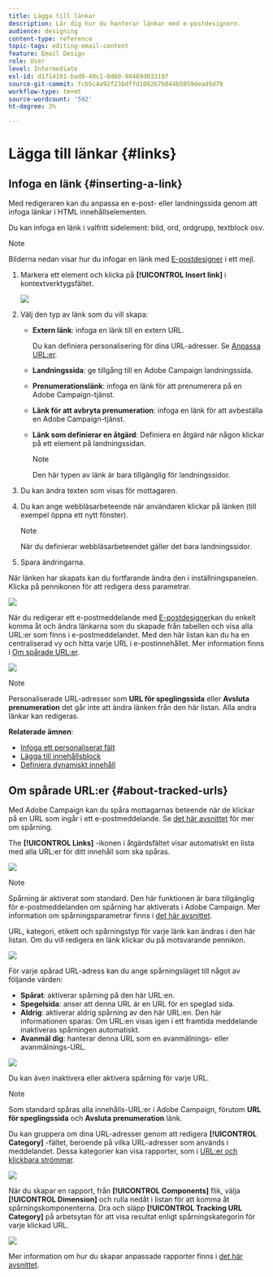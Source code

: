 ```yaml
---
title: Lägga till länkar
description: Lär dig hur du hanterar länkar med e-postdesignern.
audience: designing
content-type: reference
topic-tags: editing-email-content
feature: Email Design
role: User
level: Intermediate
exl-id: d1714101-bad0-40c1-8d60-90469d033197
source-git-commit: fcb5c4a92f23bdffd1082b7b044b5859dead9d70
workflow-type: tm+mt
source-wordcount: '592'
ht-degree: 3%

---
```


# Lägga till länkar {#links}

## Infoga en länk {#inserting-a-link}

Med redigeraren kan du anpassa en e-post- eller landningssida genom att infoga länkar i HTML innehållselementen.

Du kan infoga en länk i valfritt sidelement: bild, ord, ordgrupp, textblock osv.

>[!NOTE]
>
>Bilderna nedan visar hur du infogar en länk med [E-postdesigner](../../designing/using/designing-content-in-adobe-campaign.md) i ett mejl.

1. Markera ett element och klicka på **[!UICONTROL Insert link]** i kontextverktygsfältet.

   ![](assets/des_insert_link.png)

1. Välj den typ av länk som du vill skapa:

   * **Extern länk**: infoga en länk till en extern URL.

      Du kan definiera personalisering för dina URL-adresser. Se [Anpassa URL:er](../../designing/using/using-reusable-content.md#creating-a-content-fragment).

   * **Landningssida**: ge tillgång till en Adobe Campaign landningssida.
   * **Prenumerationslänk**: infoga en länk för att prenumerera på en Adobe Campaign-tjänst.
   * **Länk för att avbryta prenumeration**: infoga en länk för att avbeställa en Adobe Campaign-tjänst.
   * **Länk som definierar en åtgärd**: Definiera en åtgärd när någon klickar på ett element på landningssidan.

      >[!NOTE]
      >
      >Den här typen av länk är bara tillgänglig för landningssidor.

1. Du kan ändra texten som visas för mottagaren.
1. Du kan ange webbläsarbeteende när användaren klickar på länken (till exempel öppna ett nytt fönster).

   >[!NOTE]
   >
   >När du definierar webbläsarbeteendet gäller det bara landningssidor.

1. Spara ändringarna.

När länken har skapats kan du fortfarande ändra den i inställningspanelen. Klicka på pennikonen för att redigera dess parametrar.

![](assets/des_link_edit.png)

När du redigerar ett e-postmeddelande med [E-postdesigner](../../designing/using/designing-content-in-adobe-campaign.md)kan du enkelt komma åt och ändra länkarna som du skapade från tabellen och visa alla URL:er som finns i e-postmeddelandet. Med den här listan kan du ha en centraliserad vy och hitta varje URL i e-postinnehållet. Mer information finns i [Om spårade URL:er](#about-tracked-urls).

![](assets/des_link_list.png)

>[!NOTE]
>
>Personaliserade URL-adresser som **URL för speglingssida** eller **Avsluta prenumeration** det går inte att ändra länken från den här listan. Alla andra länkar kan redigeras.

**Relaterade ämnen**:

* [Infoga ett personaliserat fält](../../designing/using/personalization.md#inserting-a-personalization-field)
* [Lägga till innehållsblock](../../designing/using/personalization.md#adding-a-content-block)
* [Definiera dynamiskt innehåll](../../designing/using/personalization.md#defining-dynamic-content-in-an-email)

## Om spårade URL:er {#about-tracked-urls}

Med Adobe Campaign kan du spåra mottagarnas beteende när de klickar på en URL som ingår i ett e-postmeddelande. Se [det här avsnittet](../../sending/using/tracking-messages.md#about-tracking) för mer om spårning.

The **[!UICONTROL Links]** -ikonen i åtgärdsfältet visar automatiskt en lista med alla URL:er för ditt innehåll som ska spåras.

![](assets/des_links.png)

>[!NOTE]
>
>Spårning är aktiverat som standard. Den här funktionen är bara tillgänglig för e-postmeddelanden om spårning har aktiverats i Adobe Campaign. Mer information om spårningsparametrar finns i [det här avsnittet](../../administration/using/configuring-email-channel.md#tracking-parameters).

URL, kategori, etikett och spårningstyp för varje länk kan ändras i den här listan. Om du vill redigera en länk klickar du på motsvarande pennikon.

![](assets/des_links_tracking.png)

För varje spårad URL-adress kan du ange spårningsläget till något av följande värden:

* **Spårat**: aktiverar spårning på den här URL:en.
* **Spegelsida**: anser att denna URL är en URL för en speglad sida.
* **Aldrig**: aktiverar aldrig spårning av den här URL:en. Den här informationen sparas: Om URL:en visas igen i ett framtida meddelande inaktiveras spårningen automatiskt.
* **Avanmäl dig**: hanterar denna URL som en avanmälnings- eller avanmälnings-URL.

![](assets/des_link_tracking_type.png)

Du kan även inaktivera eller aktivera spårning för varje URL.

>[!NOTE]
>
>Som standard spåras alla innehålls-URL:er i Adobe Campaign, förutom **URL för speglingssida** och **Avsluta prenumeration** länk.

Du kan gruppera om dina URL-adresser genom att redigera **[!UICONTROL Category]** -fältet, beroende på vilka URL-adresser som används i meddelandet. Dessa kategorier kan visa rapporter, som i [URL:er och klickbara strömmar](../../reporting/using/urls-and-click-streams.md).

![](assets/des_link_tracking_category.png)

När du skapar en rapport, från **[!UICONTROL Components]** flik, välja **[!UICONTROL Dimension]** och rulla nedåt i listan för att komma åt spårningskomponenterna. Dra och släpp **[!UICONTROL Tracking URL Category]** på arbetsytan för att visa resultat enligt spårningskategorin för varje klickad URL.

![](assets/des_link_tracking_report.png)

Mer information om hur du skapar anpassade rapporter finns i [det här avsnittet](../../reporting/using/about-dynamic-reports.md).
